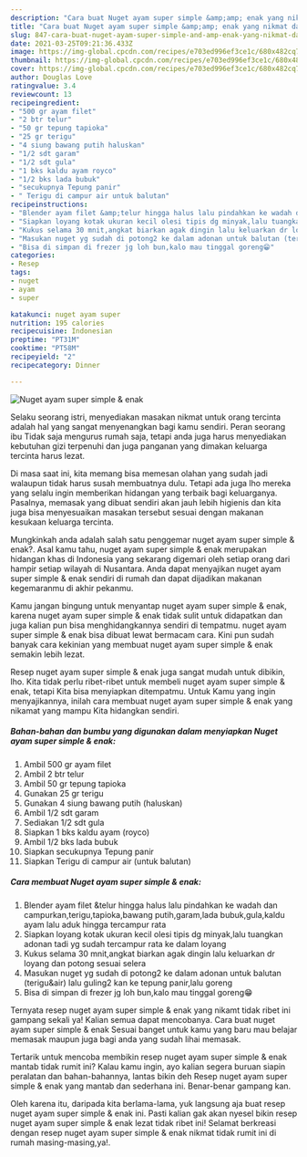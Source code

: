 ```yaml
---
description: "Cara buat Nuget ayam super simple &amp;amp; enak yang nikmat dan Mudah Dibuat"
title: "Cara buat Nuget ayam super simple &amp;amp; enak yang nikmat dan Mudah Dibuat"
slug: 847-cara-buat-nuget-ayam-super-simple-and-amp-enak-yang-nikmat-dan-mudah-dibuat
date: 2021-03-25T09:21:36.433Z
image: https://img-global.cpcdn.com/recipes/e703ed996ef3ce1c/680x482cq70/nuget-ayam-super-simple-enak-foto-resep-utama.jpg
thumbnail: https://img-global.cpcdn.com/recipes/e703ed996ef3ce1c/680x482cq70/nuget-ayam-super-simple-enak-foto-resep-utama.jpg
cover: https://img-global.cpcdn.com/recipes/e703ed996ef3ce1c/680x482cq70/nuget-ayam-super-simple-enak-foto-resep-utama.jpg
author: Douglas Love
ratingvalue: 3.4
reviewcount: 13
recipeingredient:
- "500 gr ayam filet"
- "2 btr telur"
- "50 gr tepung tapioka"
- "25 gr terigu"
- "4 siung bawang putih haluskan"
- "1/2 sdt garam"
- "1/2 sdt gula"
- "1 bks kaldu ayam royco"
- "1/2 bks lada bubuk"
- "secukupnya Tepung panir"
- " Terigu di campur air untuk balutan"
recipeinstructions:
- "Blender ayam filet &amp;telur hingga halus lalu pindahkan ke wadah dan campurkan,terigu,tapioka,bawang putih,garam,lada bubuk,gula,kaldu ayam lalu aduk hingga tercampur rata"
- "Siapkan loyang kotak ukuran kecil olesi tipis dg minyak,lalu tuangkan adonan tadi yg sudah tercampur rata ke dalam loyang"
- "Kukus selama 30 mnit,angkat biarkan agak dingin lalu keluarkan dr loyang dan potong sesuai selera"
- "Masukan nuget yg sudah di potong2 ke dalam adonan untuk balutan (terigu&amp;air) lalu guling2 kan ke tepung panir,lalu goreng"
- "Bisa di simpan di frezer jg loh bun,kalo mau tinggal goreng😁"
categories:
- Resep
tags:
- nuget
- ayam
- super

katakunci: nuget ayam super 
nutrition: 195 calories
recipecuisine: Indonesian
preptime: "PT31M"
cooktime: "PT58M"
recipeyield: "2"
recipecategory: Dinner

---
```



![Nuget ayam super simple &amp; enak](https://img-global.cpcdn.com/recipes/e703ed996ef3ce1c/680x482cq70/nuget-ayam-super-simple-enak-foto-resep-utama.jpg)

Selaku seorang istri, menyediakan masakan nikmat untuk orang tercinta adalah hal yang sangat menyenangkan bagi kamu sendiri. Peran seorang ibu Tidak saja mengurus rumah saja, tetapi anda juga harus menyediakan kebutuhan gizi terpenuhi dan juga panganan yang dimakan keluarga tercinta harus lezat.

Di masa  saat ini, kita memang bisa memesan olahan yang sudah jadi walaupun tidak harus susah membuatnya dulu. Tetapi ada juga lho mereka yang selalu ingin memberikan hidangan yang terbaik bagi keluarganya. Pasalnya, memasak yang dibuat sendiri akan jauh lebih higienis dan kita juga bisa menyesuaikan masakan tersebut sesuai dengan makanan kesukaan keluarga tercinta. 



Mungkinkah anda adalah salah satu penggemar nuget ayam super simple &amp; enak?. Asal kamu tahu, nuget ayam super simple &amp; enak merupakan hidangan khas di Indonesia yang sekarang digemari oleh setiap orang dari hampir setiap wilayah di Nusantara. Anda dapat menyajikan nuget ayam super simple &amp; enak sendiri di rumah dan dapat dijadikan makanan kegemaranmu di akhir pekanmu.

Kamu jangan bingung untuk menyantap nuget ayam super simple &amp; enak, karena nuget ayam super simple &amp; enak tidak sulit untuk didapatkan dan juga kalian pun bisa menghidangkannya sendiri di tempatmu. nuget ayam super simple &amp; enak bisa dibuat lewat bermacam cara. Kini pun sudah banyak cara kekinian yang membuat nuget ayam super simple &amp; enak semakin lebih lezat.

Resep nuget ayam super simple &amp; enak juga sangat mudah untuk dibikin, lho. Kita tidak perlu ribet-ribet untuk membeli nuget ayam super simple &amp; enak, tetapi Kita bisa menyiapkan ditempatmu. Untuk Kamu yang ingin menyajikannya, inilah cara membuat nuget ayam super simple &amp; enak yang nikamat yang mampu Kita hidangkan sendiri.

<!--inarticleads1-->

##### Bahan-bahan dan bumbu yang digunakan dalam menyiapkan Nuget ayam super simple &amp; enak:

1. Ambil 500 gr ayam filet
1. Ambil 2 btr telur
1. Ambil 50 gr tepung tapioka
1. Gunakan 25 gr terigu
1. Gunakan 4 siung bawang putih (haluskan)
1. Ambil 1/2 sdt garam
1. Sediakan 1/2 sdt gula
1. Siapkan 1 bks kaldu ayam (royco)
1. Ambil 1/2 bks lada bubuk
1. Siapkan secukupnya Tepung panir
1. Siapkan  Terigu di campur air (untuk balutan)




<!--inarticleads2-->

##### Cara membuat Nuget ayam super simple &amp; enak:

1. Blender ayam filet &amp;telur hingga halus lalu pindahkan ke wadah dan campurkan,terigu,tapioka,bawang putih,garam,lada bubuk,gula,kaldu ayam lalu aduk hingga tercampur rata
1. Siapkan loyang kotak ukuran kecil olesi tipis dg minyak,lalu tuangkan adonan tadi yg sudah tercampur rata ke dalam loyang
1. Kukus selama 30 mnit,angkat biarkan agak dingin lalu keluarkan dr loyang dan potong sesuai selera
1. Masukan nuget yg sudah di potong2 ke dalam adonan untuk balutan (terigu&amp;air) lalu guling2 kan ke tepung panir,lalu goreng
1. Bisa di simpan di frezer jg loh bun,kalo mau tinggal goreng😁




Ternyata resep nuget ayam super simple &amp; enak yang nikamt tidak ribet ini gampang sekali ya! Kalian semua dapat mencobanya. Cara buat nuget ayam super simple &amp; enak Sesuai banget untuk kamu yang baru mau belajar memasak maupun juga bagi anda yang sudah lihai memasak.

Tertarik untuk mencoba membikin resep nuget ayam super simple &amp; enak mantab tidak rumit ini? Kalau kamu ingin, ayo kalian segera buruan siapin peralatan dan bahan-bahannya, lantas bikin deh Resep nuget ayam super simple &amp; enak yang mantab dan sederhana ini. Benar-benar gampang kan. 

Oleh karena itu, daripada kita berlama-lama, yuk langsung aja buat resep nuget ayam super simple &amp; enak ini. Pasti kalian gak akan nyesel bikin resep nuget ayam super simple &amp; enak lezat tidak ribet ini! Selamat berkreasi dengan resep nuget ayam super simple &amp; enak nikmat tidak rumit ini di rumah masing-masing,ya!.

